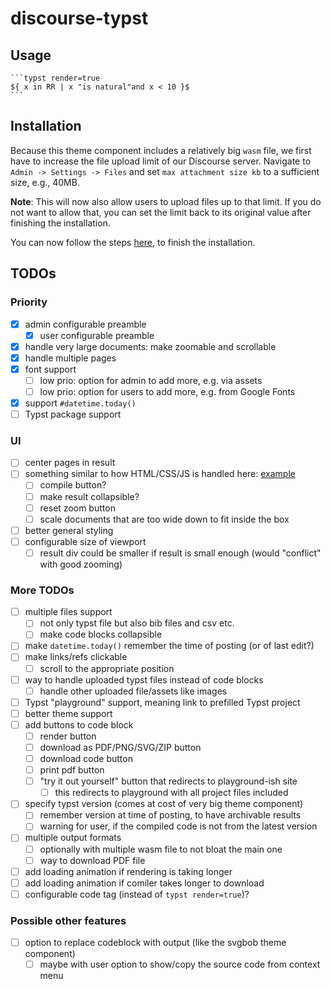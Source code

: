 # discourse-typst

## Usage
````
```typst render=true
${ x in RR | x "is natural"and x < 10 }$
```
````

## Installation
Because this theme component includes a relatively big `wasm` file, we first have to increase the file upload limit of our Discourse server.
Navigate to `Admin -> Settings -> Files` and set `max attachment size kb` to a sufficient size, e.g., 40MB.

**Note**: This will now also allow users to upload files up to that limit. If you do not want to allow that, you can set the limit back to its original value after finishing the installation.

You can now follow the steps [here](https://meta.discourse.org/t/install-a-theme-or-theme-component/63682), to finish the installation.

## TODOs
### Priority
- [x] admin configurable preamble
    - [x] user configurable preamble
- [x] handle very large documents: make zoomable and scrollable
- [x] handle multiple pages
- [x] font support
    - [ ] low prio: option for admin to add more, e.g. via assets
    - [ ] low prio: option for users to add more, e.g. from Google Fonts
- [x] support `#datetime.today()`
- [ ] Typst package support

### UI
- [ ] center pages in result
- [ ] something similar to how HTML/CSS/JS is handled here: [example](https://stackoverflow.com/questions/67336788/how-to-make-svg-map-zoomable-and-scrollable)
  - [ ] compile button?
  - [ ] make result collapsible?
  - [ ] reset zoom button
  - [ ] scale documents that are too wide down to fit inside the box
- [ ] better general styling
- [ ] configurable size of viewport
    - [ ] result div could be smaller if result is small enough (would "conflict" with good zooming)

### More TODOs
- [ ] multiple files support
    - [ ] not only typst file but also bib files and csv etc.
    - [ ] make code blocks collapsible
- [ ] make `datetime.today()` remember the time of posting (or of last edit?)
- [ ] make links/refs clickable
    - [ ] scroll to the appropriate position
- [ ] way to handle uploaded typst files instead of code blocks
    - [ ] handle other uploaded file/assets like images
- [ ] Typst "playground" support, meaning link to prefilled Typst project
- [ ] better theme support
- [ ] add buttons to code block
    - [ ] render button
    - [ ] download as PDF/PNG/SVG/ZIP button
    - [ ] download code button
    - [ ] print pdf button
    - [ ] "try it out yourself" button that redirects to playground-ish site
        - [ ] this redirects to playground with all project files included
- [ ] specify typst version (comes at cost of very big theme component)
    - [ ] remember version at time of posting, to have archivable results
    - [ ] warning for user, if the compiled code is not from the latest version
- [ ] multiple output formats
    - [ ] optionally with multiple wasm file to not bloat the main one
    - [ ] way to download PDF file
- [ ] add loading animation if rendering is taking longer
- [ ] add loading animation if comiler takes longer to download
- [ ] configurable code tag (instead of `typst render=true`)?

### Possible other features
- [ ] option to replace codeblock with output (like the svgbob theme component)
    - [ ] maybe with user option to show/copy the source code from context menu